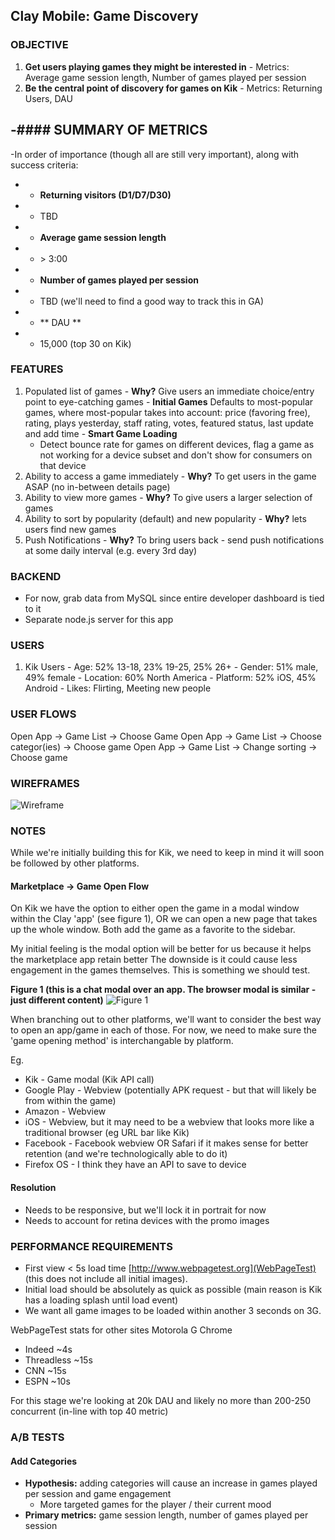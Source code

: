 ## Clay Mobile: Game Discovery

### OBJECTIVE

  1. **Get users playing games they might be interested in**
    - Metrics: Average game session length, Number of games played per session
  3. **Be the central point of discovery for games on Kik**
    - Metrics: Returning Users, DAU

-#### SUMMARY OF METRICS
-
-In order of importance (though all are still very important), along with success criteria:
-  - **Returning visitors (D1/D7/D30)**
-    - TBD
-  - **Average game session length**
-    - \> 3:00
-  - **Number of games played per session**
-    - TBD (we'll need to find a good way to track this in GA)
-  - ** DAU **
-    - 15,000 (top 30 on Kik)

### FEATURES

  1. Populated list of games
    - **Why?** Give users an immediate choice/entry point to eye-catching games
    - **Initial Games**  Defaults to most-popular games, where most-popular takes into account:
      price (favoring free), rating, plays yesterday, staff rating, votes, featured status, last update and add time
    - **Smart Game Loading**
      - Detect bounce rate for games on different devices, flag a game as not working for a device subset and don't show for consumers on that device
  2. Ability to access a game immediately
    - **Why?** To get users in the game ASAP (no in-between details page)
  3. Ability to view more games
    - **Why?** To give users a larger selection of games
  4. Ability to sort by popularity (default) and new popularity
    - **Why?** lets users find new games
  5. Push Notifications
    - **Why?** To bring users back
    - send push notifications at some daily interval (e.g. every 3rd day)

### BACKEND

  - For now, grab data from MySQL since entire developer dashboard is tied to it
  - Separate node.js server for this app

### USERS

  1. Kik Users
    - Age: 52% 13-18, 23% 19-25, 25% 26+
    - Gender: 51% male, 49% female
    - Location: 60% North America
    - Platform: 52% iOS, 45% Android
    - Likes: Flirting, Meeting new people

### USER FLOWS

Open App -> Game List -> Choose Game
Open App -> Game List -> Choose categor(ies) -> Choose game
Open App -> Game List -> Change sorting -> Choose game

### WIREFRAMES

![Wireframe](/../master/specs/resources/kik-modal.png?raw=true)

### NOTES

While we're initially building this for Kik, we need to keep in mind it will soon be followed by other platforms.

#### Marketplace -> Game Open Flow

On Kik we have the option to either open the game in a modal window within the Clay 'app' (see figure 1), OR we
can open a new page that takes up the whole window. Both add the game as a favorite to the sidebar.

My initial feeling is the modal option will be better for us because it helps the marketplace app retain better
The downside is it could cause less engagement in the games themselves. This is something we should test.

**Figure 1 (this is a chat modal over an app. The browser modal is similar - just different content)**
![Figure 1](/../master/specs/resources/kik-modal.png?raw=true)

When branching out to other platforms, we'll want to consider the best way to open an app/game in each of those.
For now, we need to make sure the 'game opening method' is interchangable by platform.

Eg.

  - Kik - Game modal (Kik API call)
  - Google Play - Webview (potentially APK request - but that will likely be from within the game)
  - Amazon - Webview
  - iOS - Webview, but it may need to be a webview that looks more like a traditional browser (eg URL bar like Kik)
  - Facebook - Facebook webview OR Safari if it makes sense for better retention (and we're technologically able to do it)
  - Firefox OS - I think they have an API to save to device

#### Resolution

  - Needs to be responsive, but we'll lock it in portrait for now
  - Needs to account for retina devices with the promo images

### PERFORMANCE REQUIREMENTS

  - First view < 5s load time [http://www.webpagetest.org](WebPageTest) (this does not include all initial images).
  - Initial load should be absolutely as quick as possible (main reason is Kik has a loading splash until load event)
  - We want all game images to be loaded within another 3 seconds on 3G.

WebPageTest stats for other sites Motorola G Chrome

  - Indeed ~4s
  - Threadless ~15s
  - CNN ~15s
  - ESPN ~10s

For this stage we're looking at 20k DAU and likely no more than 200-250 concurrent (in-line with top 40 metric)

### A/B TESTS

#### Add Categories

  - **Hypothesis:** adding categories will cause an increase in games played per session and game engagement
    - More targeted games for the player / their current mood
  - **Primary metrics:** game session length, number of games played per session
